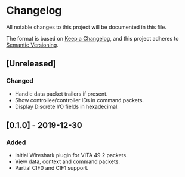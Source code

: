 # Changelog
All notable changes to this project will be documented in this file.

The format is based on [Keep a Changelog](https://keepachangelog.com/en/1.0.0/),
and this project adheres to [Semantic Versioning](https://semver.org/spec/v2.0.0.html).

## [Unreleased]
### Changed
- Handle data packet trailers if present.
- Show controllee/controller IDs in command packets.
- Display Discrete I/O fields in hexadecimal.

## [0.1.0] - 2019-12-30
### Added
- Initial Wireshark plugin for VITA 49.2 packets.
- View data, context and command packets.
- Partial CIF0 and CIF1 support.
